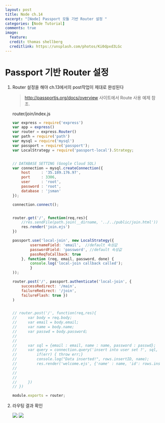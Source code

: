 ```yaml
---
layout: post
title: Node ch.14
excerpt: "[Node] Passport 모듈 기반 Router 설정 "
categories: [Node Tutorial]
comments: true
image:
  feature:
  credit: thomas shellberg
  creditlink: https://unsplash.com/photos/Ki0dpxd3LGc
---
```


# Passport 기반 Router 설정 

1. Router 설정을 해야 ch.13에서의 post작업이 제대로 완성된다 

    > http://passportjs.org/docs/overview 사이트에서 Route 사용 예제 참조.

    router/join/index.js
    
    ```js
    var express = require('express')
    var app = express()
    var router = express.Router()
    var path = require('path')
    var mysql = require('mysql')
    var passport = require('passport');
    var LocalStrategy = require('passport-local').Strategy;
    
    
    // DATABASE SETTING (Google Cloud SQL)
    var connection = mysql.createConnection({
        host     : '35.189.176.97',
        port     : 3306,
        user     : 'root',
        password : 'root',
        database : 'jsman'
    });
    
    connection.connect();
    
    
    router.get('/', function(req,res){
        //res.sendFile(path.join(__dirname, '../../public/join.html'))
        res.render('join.ejs')
    })
    
    passport.use('local-join', new LocalStrategy({
            usernameField: 'email',  //default 속성값
            passwordField: 'password', //default 속성값
            passReqToCallback: true
        }, function (req, email, password, done) {
            console.log('local-join callback called');
            }
    ));
    
    router.post('/', passport.authenticate('local-join', {
        successRedirect: '/main',
        failureRedirect: '/join',
        failureFlash: true })
    )
    
    
    // router.post('/', function(req,res){
    //     var body = req.body;
    //     var email = body.email;
    //     var name = body.name;
    //     var passwd = body.password;
    //
    //
    //     var sql = {email : email, name : name, password : passwd};
    //     var query = connection.query('insert into user set ?', sql, function(err, rows) {
    //         if(err) { throw err;}
    //         console.log("Data inserted!", rows.insertID, name);
    //         res.render('welcome.ejs', {'name' : name, 'id': rows.insertId})
    //
    //
    //
    //     })
    // })
    
    module.exports = router;
    
    ``` 
    
5. 라우팅 결과 확인

    <img src="https://cdn-images-1.medium.com/max/1200/1*JZ8T42QBtRGTO98H-tTP6g.png">
    
    <img src="https://cdn-images-1.medium.com/max/2000/1*j5SjEO2ZHXaDhd0tkrmj5A.png">